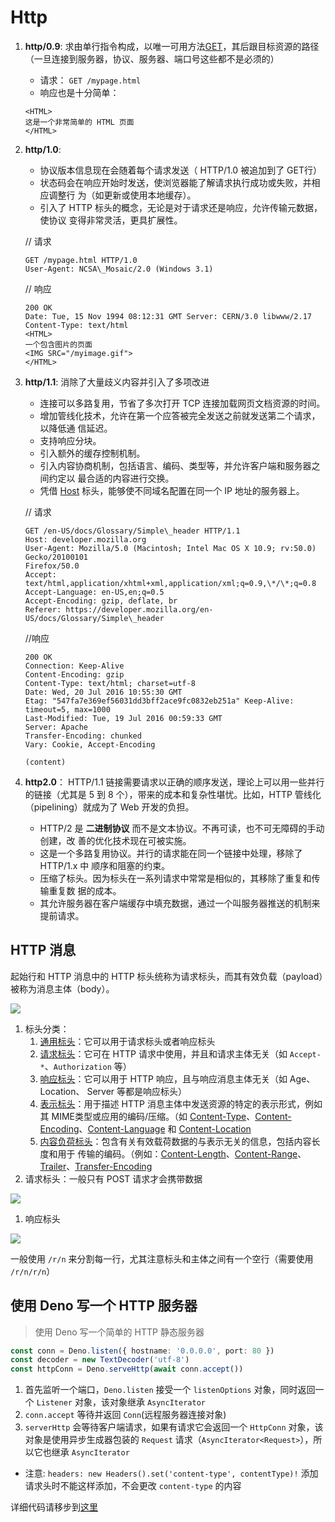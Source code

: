 # Http

1. **http/0.9**: 求由单⾏指令构成，以唯⼀可⽤⽅法[GET](https://developer.mozilla.org/zh-CN/docs/Web/HTTP/Methods/GET)，其后跟⽬标资源的路径 （⼀旦连接到服务器，协议、服务器、端⼝号这些都不是必须的）
   - 请求： `GET /mypage.html`
   - 响应也是⼗分简单：

   ```http
   <HTML>
   这是⼀个⾮常简单的 HTML ⻚⾯
   </HTML>
   ```

2. **http/1.0**:
   - 协议版本信息现在会随着每个请求发送（ HTTP/1.0 被追加到了 GET⾏）
   - 状态码会在响应开始时发送，使浏览器能了解请求执⾏成功或失败，并相应调整⾏ 为（如更新或使⽤本地缓存）。
   - 引⼊了 HTTP 标头的概念，⽆论是对于请求还是响应，允许传输元数据，使协议 变得⾮常灵活，更具扩展性。

   // 请求

   ```http
   GET /mypage.html HTTP/1.0
   User-Agent: NCSA\_Mosaic/2.0 (Windows 3.1)
   ```

   // 响应

   ```http
   200 OK
   Date: Tue, 15 Nov 1994 08:12:31 GMT Server: CERN/3.0 libwww/2.17 Content-Type: text/html
   <HTML>
   ⼀个包含图⽚的⻚⾯
   <IMG SRC="/myimage.gif">
   </HTML>
   ```

3. **http/1.1**: 消除了⼤量歧义内容并引⼊了多项改进

   - 连接可以多路复⽤，节省了多次打开 TCP 连接加载⽹⻚⽂档资源的时间。
   - 增加管线化技术，允许在第⼀个应答被完全发送之前就发送第⼆个请求，以降低通 信延迟。
   - ⽀持响应分块。
   - 引⼊额外的缓存控制机制。
   - 引⼊内容协商机制，包括语⾔、编码、类型等，并允许客户端和服务器之间约定以 最合适的内容进⾏交换。
   - 凭借 [Host](https://developer.mozilla.org/zh-CN/docs/Web/HTTP/Headers/Host) 标头，能够使不同域名配置在同⼀个 IP 地址的服务器上。

   // 请求

   ```http
   GET /en-US/docs/Glossary/Simple\_header HTTP/1.1
   Host: developer.mozilla.org
   User-Agent: Mozilla/5.0 (Macintosh; Intel Mac OS X 10.9; rv:50.0) Gecko/20100101 
   Firefox/50.0
   Accept: text/html,application/xhtml+xml,application/xml;q=0.9,\*/\*;q=0.8 Accept-Language: en-US,en;q=0.5
   Accept-Encoding: gzip, deflate, br
   Referer: https://developer.mozilla.org/en-US/docs/Glossary/Simple\_header
   ```

   //响应

   ```http
   200 OK
   Connection: Keep-Alive
   Content-Encoding: gzip
   Content-Type: text/html; charset=utf-8
   Date: Wed, 20 Jul 2016 10:55:30 GMT
   Etag: "547fa7e369ef56031dd3bff2ace9fc0832eb251a" Keep-Alive: timeout=5, max=1000
   Last-Modified: Tue, 19 Jul 2016 00:59:33 GMT
   Server: Apache
   Transfer-Encoding: chunked
   Vary: Cookie, Accept-Encoding
   
   (content)
   ```

4. **http2.0**： HTTP/1.1 链接需要请求以正确的顺序发送，理论上可以⽤⼀些并⾏的链接（尤其是 5 到 8 个），带来的成本和复杂性堪忧。⽐如，HTTP 管线化（pipelining）就成为了 Web 开发的负担。
   - HTTP/2 是 **⼆进制协议** ⽽不是⽂本协议。不再可读，也不可⽆障碍的⼿动创建，改 善的优化技术现在可被实施。
   - 这是⼀个多路复⽤协议。并⾏的请求能在同⼀个链接中处理，移除了 HTTP/1.x 中 顺序和阻塞的约束。
   - 压缩了标头。因为标头在⼀系列请求中常常是相似的，其移除了重复和传输重复数 据的成本。
   - 其允许服务器在客户端缓存中填充数据，通过⼀个叫服务器推送的机制来提前请求。

## HTTP **消息**

起始⾏和 HTTP 消息中的 HTTP 标头统称为请求标头，⽽其有效负载（payload）被称为消息主体（body）。

![ ](https://developer.mozilla.org/en-US/docs/Web/HTTP/Messages/httpmsgstructure2.png)

1. 标头分类：
   1. [通⽤标头](https://developer.mozilla.org/zh-CN/docs/Glossary/General_header)：它可以⽤于请求标头或者响应标头
   2. [请求标头](https://developer.mozilla.org/zh-CN/docs/Glossary/Request_header)：它可在 HTTP 请求中使⽤，并且和请求主体⽆关（如 `Accept-*`、`Authorization` 等）
   3. [响应标头](https://developer.mozilla.org/zh-CN/docs/Glossary/Response_header)：它可以⽤于 HTTP 响应，且与响应消息主体⽆关（如 Age、 Location、 Server 等都是响应标头）
   4. [表示标头](https://developer.mozilla.org/zh-CN/docs/Glossary/Representation_header)：⽤于描述 HTTP 消息主体中发送资源的特定的表示形式，例如其 MIME类型或应⽤的编码/压缩。（如 [Content-Type](https://developer.mozilla.org/zh-CN/docs/Web/HTTP/Headers/Content-Type)、[Content-Encoding](https://developer.mozilla.org/zh-CN/docs/Web/HTTP/Headers/Content-Encoding)、[Content-Language](https://developer.mozilla.org/zh-CN/docs/Web/HTTP/Headers/Content-Language) 和 [Content-Location](https://developer.mozilla.org/zh-CN/docs/Web/HTTP/Headers/Content-Location)
   5. [内容负荷标头](https://developer.mozilla.org/zh-CN/docs/Glossary/Payload_header)：包含有关有效载荷数据的与表示⽆关的信息，包括内容⻓度和⽤于 传输的编码。（例如：[Content-Length](https://developer.mozilla.org/zh-CN/docs/Web/HTTP/Headers/Content-Length)、[Content-Range](https://developer.mozilla.org/zh-CN/docs/Web/HTTP/Headers/Content-Range)、[Trailer](https://developer.mozilla.org/zh-CN/docs/Web/HTTP/Headers/Trailer)、[Transfer-Encoding](https://developer.mozilla.org/zh-CN/docs/Web/HTTP/Headers/Transfer-Encoding)
2. 请求标头：⼀般只有 POST 请求才会携带数据

![ ](https://developer.mozilla.org/en-US/docs/Web/HTTP/Messages/http_request_headers3.png)

1. 响应标头

![ ](https://developer.mozilla.org/en-US/docs/Web/HTTP/Messages/http_response_headers3.png)

⼀般使⽤ `/r/n` 来分割每⼀⾏，尤其注意标头和主体之间有⼀个空⾏（需要使⽤ `/r/n/r/n`）

## 使用 Deno 写一个 HTTP 服务器

> 使用 Deno 写一个简单的 HTTP 静态服务器

```ts
const conn = Deno.listen({ hostname: '0.0.0.0', port: 80 })
const decoder = new TextDecoder('utf-8')
const httpConn = Deno.serveHttp(await conn.accept())
```

1. 首先监听一个端口，`Deno.listen` 接受一个 `listenOptions` 对象，同时返回一个 `Listener` 对象，该对象继承 `AsyncIterator`
2. `conn.accept` 等待并返回 `Conn`(远程服务器连接对象)
3. `serverHttp` 会等待客户端请求，如果有请求它会返回一个 `HttpConn` 对象，该对象是使用异步生成器包装的 `Request` 请求（`AsyncIterator<Request>`），所以它也继承 `AsyncIterator`

- 注意: `headers: new Headers().set('content-type', contentType)!` 添加请求头时不能这样添加，不会更改 `content-type` 的内容

详细代码请移步到[这里](./example/http.ts)
